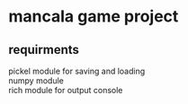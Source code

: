 <h1> mancala game project </h1>

  <h2> requirments </h2>
    pickel module for saving and loading<br>
    numpy module <br>
    rich module for output console
